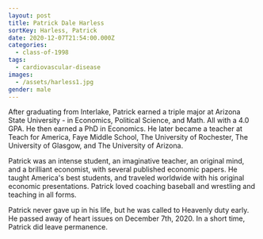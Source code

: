 ```yaml
---
layout: post
title: Patrick Dale Harless
sortKey: Harless, Patrick
date: 2020-12-07T21:54:00.000Z
categories:
  - class-of-1998
tags:
  - cardiovascular-disease
images:
  - /assets/harless1.jpg
gender: male
---
```

After graduating from Interlake, Patrick earned a triple major at Arizona State University - in Economics, Political Science, and Math. All with a 4.0 GPA. He then earned a PhD in Economics. He later became a teacher at Teach for America, Faye Middle School, The University of Rochester, The University of Glasgow, and The University of Arizona.

Patrick was an intense student, an imaginative teacher, an original mind, and a brilliant economist, with several published economic papers. He taught America's best students, and traveled worldwide with his original economic presentations. Patrick loved coaching baseball and wrestling and teaching in all forms.

Patrick never gave up in his life, but he was called to Heavenly duty early. He passed away of heart issues on December 7th, 2020. In a short time, Patrick did leave permanence.
